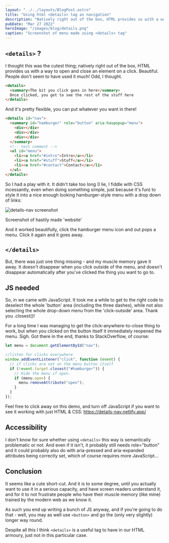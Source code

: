 ```yaml
---
layout: "../../layouts/BlogPost.astro"
title: "Using html <details> tag as navigation"
description: "Natively right out of the box, HTML provides us with a way to open and close an element on a click. Beautiful."
pubDate: "Mar 27 2022"
heroImage: "/images/blog/details.png"
caption: "Screenshot of menu made using <details> tag"
---
```


## `<details>` ?

I thought this was the cutest thing; natively right out of the box, HTML provides us with a way to open and close an element on a click. Beautiful. People don't seem to have used it much! Odd, I thought.

```html
<details>
  <summary>The bit you click goes in here</summary>
  Once clicked, you get to see the rest of the stuff here
</details>
```

And it's pretty flexible, you can put whatever you want in there!

```html
<details id="nav">
  <summary id="hamburger" role="button" aria-haspopup="menu">
    <div></div>
    <div></div>
    <div></div>
  </summary>
  <!-- test comment -->
  <ul id="menu">
    <li><a href="#intro">Intro</a></li>
    <li><a href="#stuff">Stuff</a></li>
    <li><a href="#contact">Contact</a></li>
  </ul>
</details>
```

So I had a play with it. It didn't take too long (I lie, I fiddle with CSS incessantly, even when doing something simple, just because it's fun) to style it into a nice enough looking hamburger-style menu with a drop down of links:

![details-nav screenshot](/images/blog/details2.png)

<p class="caption">Screenshot of hastily made 'website'</p>

And it worked beautifully, click the hamburger menu icon and out pops a menu. Click it again and it goes away.

## `</details>`

But, there was just one thing missing - and my muscle memory gave it away. It doesn't disappear when you click outside of the menu, and doesn't disappear automatically after you've clicked the thing you want to go to.

## JS needed

So, in we came with JavaScript. It took me a while to get to the right code to deselect the whole 'button' area (including the three dashes), while not also selecting the whole drop-down menu from the 'click-outside' area. Thank you .closest()!

For a long time I was managing to get the click-anywhere-to-close thing to work, but when you clicked on the button itself it immediately reopened the menu. Sigh. Got there in the end, thanks to StackOverflow, of course:

```js
let menu = document.getElementById("nav");

//listen for clicks everywhere
window.addEventListener("click", function (event) {
  // if clicks are not on the menu button itself
  if (!event.target.closest("#hamburger")) {
    // Hide the menu if open.
    if (menu.open) {
      menu.removeAttribute("open");
    }
  }
});
```

Feel free to click away on this demo, and turn off JavaScript if you want to see it working with just HTML & CSS: https://details-nav.netlify.app/

## Accessibility

I don't know for sure whether using `<details>` this way is semantically problematic or not. And even if it isn't, it probably still needs role="button" and it could probably also do with aria-pressed and aria-expanded attributes being correctly set, which of course requires more JavaScript...

## Conclusion

It seems like a cute short-cut. And it is to some degree, until you actually want to use it in a serious capacity, and have screen readers understand it, and for it to not frustrate people who have their muscle memory (like mine) trained by the modern web as we know it.

As such you end up writing a bunch of JS anyway, and if you're going to do that - well, you may as well use `<button>` and go the (only very slightly) longer way round.

Despite all this I think `<details>` is a useful tag to have in our HTML armoury, just not in this particular case.
